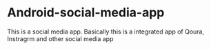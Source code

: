 # Android-social-media-app
 This is a social media app. Basically this is a integrated app of Qoura, Instragrm and other social media app
